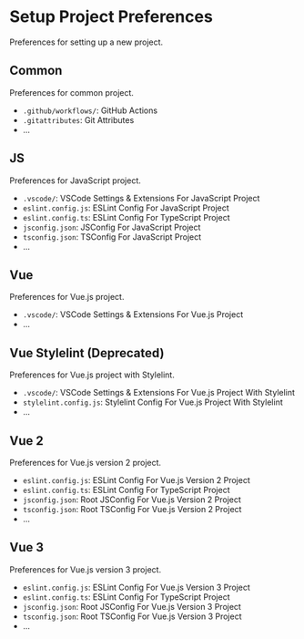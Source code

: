# Setup Project Preferences

Preferences for setting up a new project.

## Common

Preferences for common project.

- `.github/workflows/`: GitHub Actions
- `.gitattributes`: Git Attributes
- ...

## JS

Preferences for JavaScript project.

- `.vscode/`: VSCode Settings & Extensions For JavaScript Project
- `eslint.config.js`: ESLint Config For JavaScript Project
- `eslint.config.ts`: ESLint Config For TypeScript Project
- `jsconfig.json`: JSConfig For JavaScript Project
- `tsconfig.json`: TSConfig For JavaScript Project
- ...

## Vue

Preferences for Vue.js project.

- `.vscode/`: VSCode Settings & Extensions For Vue.js Project
- ...

## Vue Stylelint (Deprecated)

Preferences for Vue.js project with Stylelint.

- `.vscode/`: VSCode Settings & Extensions For Vue.js Project With Stylelint
- `stylelint.config.js`: Stylelint Config For Vue.js Project With Stylelint
- ...

## Vue 2

Preferences for Vue.js version 2 project.

- `eslint.config.js`: ESLint Config For Vue.js Version 2 Project
- `eslint.config.ts`: ESLint Config For TypeScript Project
- `jsconfig.json`: Root JSConfig For Vue.js Version 2 Project
- `tsconfig.json`: Root TSConfig For Vue.js Version 2 Project
- ...

## Vue 3

Preferences for Vue.js version 3 project.

- `eslint.config.js`: ESLint Config For Vue.js Version 3 Project
- `eslint.config.ts`: ESLint Config For TypeScript Project
- `jsconfig.json`: Root JSConfig For Vue.js Version 3 Project
- `tsconfig.json`: Root TSConfig For Vue.js Version 3 Project
- ...
